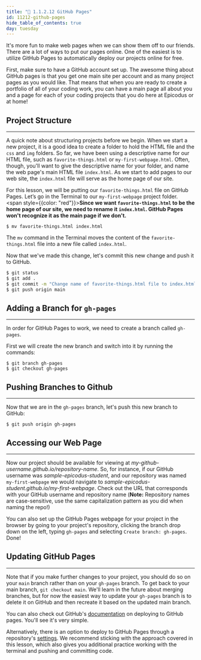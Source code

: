 ```yaml
---
title: "📓 1.1.2.12 GitHub Pages"
id: 11212-github-pages
hide_table_of_contents: true
day: tuesday
---
```


It's more fun to make web pages when we can show them off to our friends. There are a lot of ways to put our pages online. One of the easiest is to utilize GitHub Pages to automatically deploy our projects online for free.

First, make sure to have a GitHub account set up. The awesome thing about GitHub pages is that you get one main site per account and as many project pages as you would like. That means that when you are ready to create a portfolio of all of your coding work, you can have a main page all about you and a page for each of your coding projects that you do here at Epicodus or at home!

## Project Structure

---

A quick note about structuring projects before we begin. When we start a new project, it is a good idea to create a folder to hold the HTML file and the `css` and `img` folders. So far, we have been using a descriptive name for our HTML file, such as `favorite-things.html` or `my-first-webpage.html`. Often, though, you'll want to give the descriptive name for your folder, and name the web page's main HTML file `index.html`. As we start to add pages to our web site, the `index.html` file will serve as the home page of our site.

For this lesson, we will be putting our `favorite-things.html` file on GitHub Pages. Let’s go in the Terminal to our `my-first-webpage` project folder. <span style={{color: "red"}}>**Since we want `favorite-things.html` to be the home page of our site, we need to rename it `index.html`. GitHub Pages won't recognize it as the main page if we don't.**</span>

```
$ mv favorite-things.html index.html
```

The `mv` command in the Terminal moves the content of the `favorite-things.html` file into a new file called `index.html`.

Now that we've made this change, let's commit this new change and push it to GitHub.

```bash
$ git status
$ git add .
$ git commit -m "Change name of favorite-things.html file to index.html."
$ git push origin main
```

## Adding a Branch for `gh-pages`

---

In order for GitHub Pages to work, we need to create a branch called `gh-pages`.

First we will create the new branch and switch into it by running the commands:

```
$ git branch gh-pages
$ git checkout gh-pages
```

## Pushing Branches to Github

---

Now that we are in the `gh-pages` branch, let's push this new branch to GitHub:

```
$ git push origin gh-pages
```

## Accessing our Web Page

---

Now our project should be available for viewing at _my-github-username.github.io/repository-name_. So, for instance, if our GitHub username was _sample-epicodus-student_, and our repository was named `my-first-webpage` we would navigate to _sample-epicodus-student.github.io/my-first-webpage_. Check out the URL that corresponds with your GitHub username and repository name (**Note:** Repository names are case-sensitive, use the same capitalization pattern as you did when naming the repo!)

You can also set up the GitHub Pages webpage for your project in the browser by going to your project's repository, clicking the branch drop down on the left, typing `gh-pages` and selecting `Create branch: gh-pages`. Done!

## Updating GitHub Pages

---

Note that if you make further changes to your project, you should do so on your `main` branch rather than on your `gh-pages` branch. To get back to your main branch, `git checkout main`.  We'll learn in the future about merging branches, but for now the easiest way to update your `gh-pages` branch is to delete it on GitHub and then recreate it based on the updated main branch.

You can also check out GitHub's [documentation](https://pages.github.com/) on deploying to GitHub pages. You'll see it's very simple.

Alternatively, there is an option to deploy to GitHub Pages through a repository's [settings](https://docs.github.com/en/free-pro-team@latest/github/working-with-github-pages/configuring-a-publishing-source-for-your-github-pages-site). We recommend sticking with the approach covered in this lesson, which also gives you additional practice working with the terminal and pushing and committing code.
